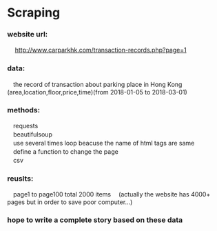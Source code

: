 # Scraping 
 
### website url:
  　http://www.carparkhk.com/transaction-records.php?page=1

### data:
  　the record of transaction about parking place in Hong Kong (area,location,floor,price,time)(from 2018-01-05 to 2018-03-01)

### methods:
  　requests<br>
  　beautifulsoup<br>
  　use several times loop beacuse the name of html tags are same<br>
  　define a function to change the page<br>
  　csv
  
### reuslts:
  　page1 to page100 total 2000 items
  　(actually the website has 4000+ pages but in order to save poor computer...)

### hope to write a complete story based on these data
